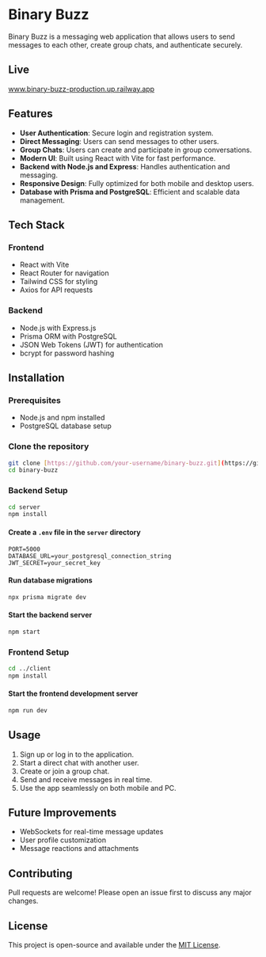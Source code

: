 # Binary Buzz

Binary Buzz is a messaging web application that allows users to send messages to each other, create group chats, and authenticate securely.

## Live

www.binary-buzz-production.up.railway.app

## Features

- **User Authentication**: Secure login and registration system.
- **Direct Messaging**: Users can send messages to other users.
- **Group Chats**: Users can create and participate in group conversations.
- **Modern UI**: Built using React with Vite for fast performance.
- **Backend with Node.js and Express**: Handles authentication and messaging.
- **Responsive Design**: Fully optimized for both mobile and desktop users.
- **Database with Prisma and PostgreSQL**: Efficient and scalable data management.

## Tech Stack

### Frontend
- React with Vite
- React Router for navigation
- Tailwind CSS for styling
- Axios for API requests

### Backend
- Node.js with Express.js
- Prisma ORM with PostgreSQL
- JSON Web Tokens (JWT) for authentication
- bcrypt for password hashing

## Installation

### Prerequisites
- Node.js and npm installed
- PostgreSQL database setup

### Clone the repository
```bash
git clone [https://github.com/your-username/binary-buzz.git](https://github.com/joaocorreiaprof/Binary-Buzz)
cd binary-buzz
```

### Backend Setup
```bash
cd server
npm install
```

#### Create a `.env` file in the `server` directory
```env
PORT=5000
DATABASE_URL=your_postgresql_connection_string
JWT_SECRET=your_secret_key
```

#### Run database migrations
```bash
npx prisma migrate dev
```

#### Start the backend server
```bash
npm start
```

### Frontend Setup
```bash
cd ../client
npm install
```

#### Start the frontend development server
```bash
npm run dev
```

## Usage
1. Sign up or log in to the application.
2. Start a direct chat with another user.
3. Create or join a group chat.
4. Send and receive messages in real time.
5. Use the app seamlessly on both mobile and PC.

## Future Improvements
- WebSockets for real-time message updates
- User profile customization
- Message reactions and attachments

## Contributing
Pull requests are welcome! Please open an issue first to discuss any major changes.

## License
This project is open-source and available under the [MIT License](LICENSE).

